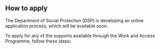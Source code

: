 ##  How to apply

The Department of Social Protection (DSP) is developing an online application
process, which will be available soon.

To apply for any of the supports available through the Work and Access
Programme, follow these steps:

